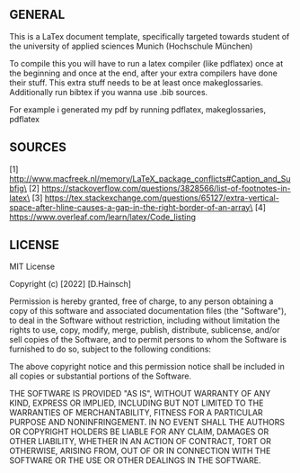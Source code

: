 ## GENERAL

This is a LaTex document template, specifically targeted towards
student of the university of applied sciences Munich (Hochschule München)

To compile this you will have to run a latex compiler (like pdflatex) once at the beginning
and once at the end, after your extra compilers have done their stuff.
This extra stuff needs to be at least once makeglossaries. Additionally run
bibtex if you wanna use .bib sources.

For example i generated my pdf by running pdflatex, makeglossaries, pdflatex

## SOURCES

[1] http://www.macfreek.nl/memory/LaTeX_package_conflicts#Caption_and_Subfig\
[2] https://stackoverflow.com/questions/3828566/list-of-footnotes-in-latex\
[3] https://tex.stackexchange.com/questions/65127/extra-vertical-space-after-hline-causes-a-gap-in-the-right-border-of-an-array\
[4] https://www.overleaf.com/learn/latex/Code_listing

## LICENSE

MIT License

Copyright (c) [2022] [D.Hainsch]

Permission is hereby granted, free of charge, to any person obtaining a copy
of this software and associated documentation files (the "Software"), to deal
in the Software without restriction, including without limitation the rights
to use, copy, modify, merge, publish, distribute, sublicense, and/or sell
copies of the Software, and to permit persons to whom the Software is
furnished to do so, subject to the following conditions:

The above copyright notice and this permission notice shall be included in all
copies or substantial portions of the Software.

THE SOFTWARE IS PROVIDED "AS IS", WITHOUT WARRANTY OF ANY KIND, EXPRESS OR
IMPLIED, INCLUDING BUT NOT LIMITED TO THE WARRANTIES OF MERCHANTABILITY,
FITNESS FOR A PARTICULAR PURPOSE AND NONINFRINGEMENT. IN NO EVENT SHALL THE
AUTHORS OR COPYRIGHT HOLDERS BE LIABLE FOR ANY CLAIM, DAMAGES OR OTHER
LIABILITY, WHETHER IN AN ACTION OF CONTRACT, TORT OR OTHERWISE, ARISING FROM,
OUT OF OR IN CONNECTION WITH THE SOFTWARE OR THE USE OR OTHER DEALINGS IN THE
SOFTWARE.